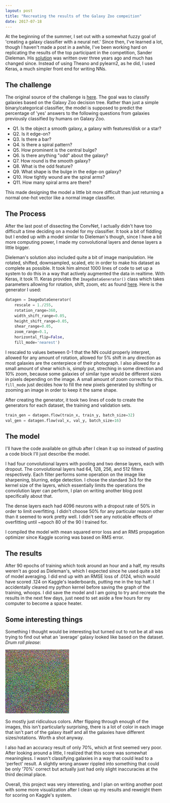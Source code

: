 ```yaml
---
layout: post
title: "Recreating the results of the Galaxy Zoo compeition"
date: 2017-07-18
---
```


At the beginning of the summer, I set out with a somewhat fuzzy goal of 'creating a galaxy classifier with a neural net.' Since then, I've learned a lot, though I haven't made a post in a awhile, I've been working hard on replicating the results of the top participant in the competition, Sander Dieleman. His [solution](https://github.com/benanne/kaggle-galaxies) was written over three years ago and much has changed since. Instead of using Theano and pylearn2, as he did, I used Keras, a much simpler front end for writing NNs. 

## The challenge
The original source of the challenge is [here](https://www.kaggle.com/c/galaxy-zoo-the-galaxy-challenge). The goal was to classify galaxies based on the Galaxy Zoo decision tree. Rather than just a simple binary/categorical classifier, the model is supposed to predict the percentage of 'yes' answers to the following questions from galaxies previously classified by humans on Galaxy Zoo. 

* Q1. Is the object a smooth galaxy, a galaxy with features/disk or a star?
* Q2. Is it edge-on?
* Q3. Is there a bar? 
* Q4. Is there a spiral pattern?
* Q5. How prominent is the central bulge?
* Q6. Is there anything "odd" about the galaxy?
* Q7. How round is the smooth galaxy? 
* Q8. What is the odd feature? 
* Q9. What shape is the bulge in the edge-on galaxy?
* Q10. How tightly wound are the spiral arms?
* Q11. How many spiral arms are there?

This made designing the model a little bit more difficult than just returning a normal one-hot vector like a normal image classifier.

## The Process

After the last post of dissecting the ConvNet, I actually didn't have too difficult a time deciding on a model for my classifier. It took a bit of fiddling but I ended up with a model similar to Dieleman's though, since I have a bit more computing power, I made my convolutional layers and dense layers a little bigger.

Dieleman's solution also included quite a bit of image manipulation. He rotated, shifted, downsampled, scaled, etc in order to make his dataset as complete as possible. It took him almost 1000 lines of code to set up a system to do this in a way that actively augmented the data in realtime. With Keras, it took 11. Keras provides the ```ImageDataGenerator()``` class which takes parameters allowing for rotation, shift, zoom, etc as found [here](https://keras.io/preprocessing/image/). Here is the generator I used:

```python
datagen = ImageDataGenerator(
    rescale = 1./255,
    rotation_range=360,
    width_shift_range=0.05,
    height_shift_range=0.05,
    shear_range=0.05,
    zoom_range=0.1,
    horizontal_flip=False,
    fill_mode='nearest')
```

I rescaled to values between 0-1 that the NN could properly interpret, allowed for any amount of rotation, allowed for 5% shift in any direction as most galaxies are the centerpiece of their photograph. I also allowed for a small amount of shear which is, simply put, streching in some direction and 10% zoom, because some galaxies of similar type would be different sizes in pixels depending on the image. A small amount of zoom corrects for this. ```fill_mode``` just decides how to fill the new pixels generated by shifting or zooming an image in order to keep it the same shape. 

After creating the generator, it took two lines of code to create the generators for each dataset, the training and validation sets. 

```python
train_gen = datagen.flow(train_x, train_y, batch_size=32)
val_gen = datagen.flow(val_x, val_y, batch_size=16)
```

## The model

I'll have the code available on github after I clean it up so instead of pasting a code block I'll just describe the model.

I had four convolutional layers with pooling and two dense layers, each with dropout. The convolutional layers had 64, 128, 256, and 512 filters respectively. Each filter performs some operation on the image like sharpening, blurring, edge detection. I chose the standard 3x3 for the kernel size of the layers, which essentially limits the operations the convolution layer can perform, I plan on writing another blog post specifically about that. 

The dense layers each had 4096 neurons with a dropout rate of 50% in order to limit overfitting. I didn't choose 50% for any particular reason other than it seemed to work pretty well. I didn't see any noticable effects of overfitting until ~epoch 80 of the 90 I trained for. 

I compiled the model with mean squared error loss and an RMS propagation optimizer since Kaggle scoring was based on RMS error. 

## The results

After 90 epochs of training which took around an hour and a half, my results weren't as good as Dieleman's, which I expected since he used quite a bit of model averaging. I did end up with an RMSE loss of .0124, which would have scored .124 on Kaggle's leaderboards, putting me in the top half. I accidentally cleared my python kernel before saving the graph of the training, whoops. I did save the model and I am going to try and recreate the results in the next few days, just need to set aside a few hours for my computer to become a space heater. 

## Some interesting things

Something I thought would be interesting but turned out to not be at all was trying to find out what an 'average' galaxy looked like based on the dataset. *Drum roll please*:

![avg_galaxy](/img/average_galaxy.jpg/)

So mostly just ridiculous colors. After flipping through enough of the images, this isn't particularly surprising, there is a lot of color in each image that isn't part of the galaxy itself and all the galaxies have different sizes/rotations. Worth a shot anyway.

I also had an accuracy result of only 70%, which at first seemed very poor. After looking around a little, I realized that this score was somewhat meaningless. I wasn't classifying galaxies in a way that could lead to a 'perfect' result. A slightly wrong answer rippled into something that could be only '70%' correct but actually just had only slight inaccuracies at the third decimal place. 

Overall, this project was very interesting, and I plan on writing another post with some more visualization after I clean up my results and reweight them for scoring on Kaggle's system. 
